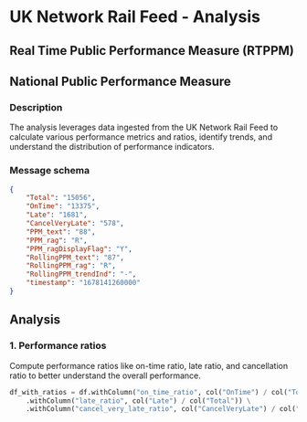 # UK Network Rail Feed - Analysis 

## Real Time Public Performance Measure (RTPPM)

## National Public Performance Measure

### Description
The analysis leverages data ingested from the UK Network Rail Feed to calculate various performance metrics and ratios, identify trends, and understand the distribution of performance indicators. 


### Message schema
```json
{
    "Total": "15056",
    "OnTime": "13375",
    "Late": "1681",
    "CancelVeryLate": "578",
    "PPM_text": "88",
    "PPM_rag": "R",
    "PPM_ragDisplayFlag": "Y",
    "RollingPPM_text": "87",
    "RollingPPM_rag": "R",
    "RollingPPM_trendInd": "-",
    "timestamp": "1678141260000"
}
```

## Analysis
### 1. Performance ratios

Compute performance ratios like on-time ratio, late ratio, 
and cancellation ratio to better understand the overall performance.

```python
df_with_ratios = df.withColumn("on_time_ratio", col("OnTime") / col("Total")) \
    .withColumn("late_ratio", col("Late") / col("Total")) \
    .withColumn("cancel_very_late_ratio", col("CancelVeryLate") / col("Total"))
```